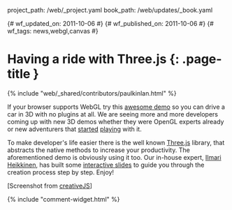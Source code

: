 project_path: /web/_project.yaml
book_path: /web/updates/_book.yaml

{# wf_updated_on: 2011-10-06 #}
{# wf_published_on: 2011-10-06 #}
{# wf_tags: news,webgl,canvas #}

# Having a ride with Three.js {: .page-title }

{% include "web/_shared/contributors/paulkinlan.html" %}


If your browser supports WebGL try this <a href="http://alteredqualia.com/three/examples/webgl_cars.html">awesome demo</a> so you can drive a car in 3D with no plugins at all. We are seeing more and more developers coming up with new 3D demos whether they were OpenGL experts already or new adventurers that <a href="http://www.html5rocks.com/en/tutorials/three/intro/">started</a> <a href="http://learningthreejs.com/">playing</a> with it.

To make developer's life easier there is the well known <a href="https://github.com/mrdoob/three.js/">Three.js</a> library, that abstracts the native methods to increase your productivity. The aforementioned demo is obviously using it too. 
Our in-house expert, <a href="http://fhtr.org/">Ilmari Heikkinen</a>, has built some <a href="http://fhtr.org/BasicsOfThreeJS">interactive slides</a> to guide you through the creation process step by step. Enjoy!

[Screenshot from <a href="http://creativejs.com/">creativeJS</a>]


{% include "comment-widget.html" %}
